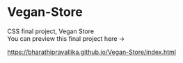 # Vegan-Store
CSS final project, Vegan Store<br>
You can preview this final project here -><br>

https://bharathipravallika.github.io/Vegan-Store/index.html
